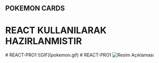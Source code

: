 ## POKEMON CARDS

  <h1>REACT KULLANILARAK HAZIRLANMISTIR</h1>
# REACT-PRO1
 ![GIF](pokemon.gif)
# REACT-PRO1
<img src="./src/pokemon.gif" alt="Resim Açıklaması" />
